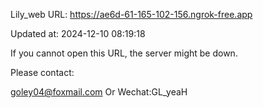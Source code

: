 Lily_web URL: https://ae6d-61-165-102-156.ngrok-free.app

Updated at: 2024-12-10 08:19:18

If you cannot open this URL, the server might be down.

Please contact: 

goley04@foxmail.com Or Wechat:GL_yeaH